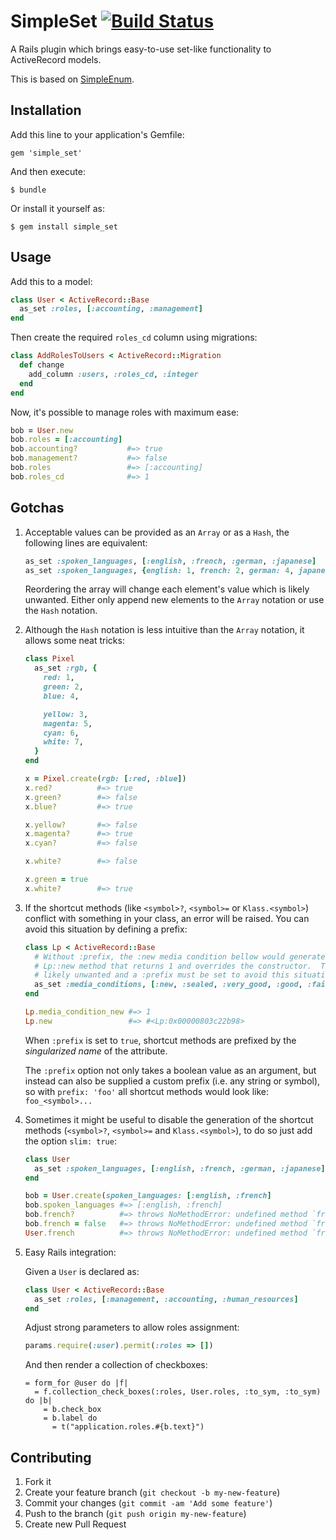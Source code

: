 # SimpleSet [![Build Status](https://travis-ci.org/sante-link/simple_set.png?branch=master)](https://travis-ci.org/sante-link/simple_set)

A Rails plugin which brings easy-to-use set-like functionality to ActiveRecord models.

This is based on [SimpleEnum](https://github.com/lwe/simple_enum).

## Installation

Add this line to your application's Gemfile:

```
gem 'simple_set'
```

And then execute:

```
$ bundle
```

Or install it yourself as:

```
$ gem install simple_set
```

## Usage

Add this to a model:

```ruby
class User < ActiveRecord::Base
  as_set :roles, [:accounting, :management]
end
```

Then create the required `roles_cd` column using migrations:

```ruby
class AddRolesToUsers < ActiveRecord::Migration
  def change
    add_column :users, :roles_cd, :integer
  end
end
```

Now, it's possible to manage roles with maximum ease:

```ruby
bob = User.new
bob.roles = [:accounting]
bob.accounting?           #=> true
bob.management?           #=> false
bob.roles                 #=> [:accounting]
bob.roles_cd              #=> 1
```

## Gotchas

1. Acceptable values can be provided as an `Array` or as a `Hash`, the
   following lines are equivalent:

   ```ruby
   as_set :spoken_languages, [:english, :french, :german, :japanese]
   as_set :spoken_languages, {english: 1, french: 2, german: 4, japanese: 8}
   ```

   Reordering the array will change each element's value which is likely
   unwanted.  Either only append new elements to the `Array` notation or use
   the `Hash` notation.

2. Although the `Hash` notation is less intuitive than the `Array` notation, it
   allows some neat tricks:

   ```ruby
   class Pixel
     as_set :rgb, {
       red: 1,
       green: 2,
       blue: 4,

       yellow: 3,
       magenta: 5,
       cyan: 6,
       white: 7,
     }
   end

   x = Pixel.create(rgb: [:red, :blue])
   x.red?          #=> true
   x.green?        #=> false
   x.blue?         #=> true

   x.yellow?       #=> false
   x.magenta?      #=> true
   x.cyan?         #=> false

   x.white?        #=> false

   x.green = true
   x.white?        #=> true
   ```

3. If the shortcut methods (like `<symbol>?`, `<symbol>=` or `Klass.<symbol>`)
   conflict with something in your class, an error will be raised.  You can
   avoid this situation by defining a prefix:

   ```ruby
   class Lp < ActiveRecord::Base
     # Without :prefix, the :new media condition bellow would generate a
     # Lp::new method that returns 1 and overrides the constructor.  This is
     # likely unwanted and a :prefix must be set to avoid this situation:
     as_set :media_conditions, [:new, :sealed, :very_good, :good, :fair, :poor], prefix: true
   end

   Lp.media_condition_new #=> 1
   Lp.new                 #=> #<Lp:0x00000803c22b98>
   ```

   When `:prefix` is set to `true`, shortcut methods are prefixed by the
   _singularized name_ of the attribute.

   The `:prefix` option not only takes a boolean value as an argument, but
   instead can also be supplied a custom prefix (i.e. any string or symbol), so
   with `prefix: 'foo'` all shortcut methods would look like: `foo_<symbol>...`

4. Sometimes it might be useful to disable the generation of the shortcut
   methods (`<symbol>?`, `<symbol>=` and `Klass.<symbol>`), to do so just add
   the option `slim: true`:

   ```ruby
   class User
     as_set :spoken_languages, [:english, :french, :german, :japanese], slim: true
   end

   bob = User.create(spoken_languages: [:english, :french]
   bob.spoken_languages #=> [:english, :french]
   bob.french?          #=> throws NoMethodError: undefined method `french?'
   bob.french = false   #=> throws NoMethodError: undefined method `french='
   User.french          #=> throws NoMethodError: undefined method `french'
   ```

5. Easy Rails integration:

   Given a `User` is declared as:

   ```ruby
   class User < ActiveRecord::Base
     as_set :roles, [:management, :accounting, :human_resources]
   end
   ```

   Adjust strong parameters to allow roles assignment:

   ```ruby
   params.require(:user).permit(:roles => [])
   ```

   And then render a collection of checkboxes:

   ```haml
   = form_for @user do |f|
     = f.collection_check_boxes(:roles, User.roles, :to_sym, :to_sym) do |b|
       = b.check_box
       = b.label do
         = t("application.roles.#{b.text}")
   ```

## Contributing

1. Fork it
2. Create your feature branch (`git checkout -b my-new-feature`)
3. Commit your changes (`git commit -am 'Add some feature'`)
4. Push to the branch (`git push origin my-new-feature`)
5. Create new Pull Request
